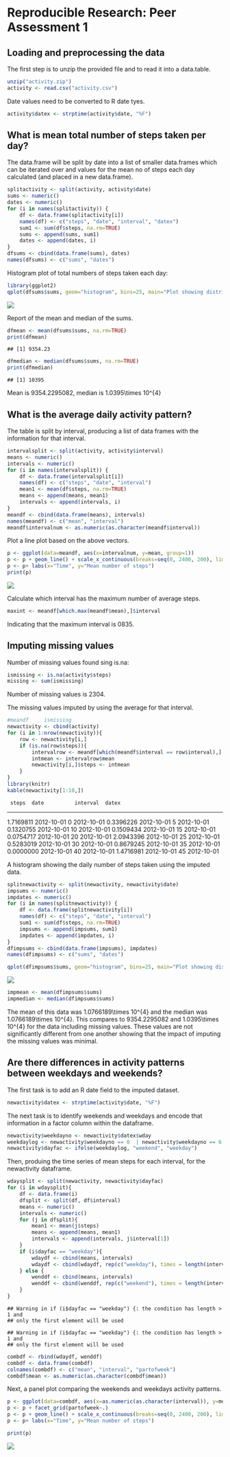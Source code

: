 # Reproducible Research: Peer Assessment 1


## Loading and preprocessing the data
The first step is to unzip the provided file and to read it into a
data.table.


```r
unzip("activity.zip")
activity <- read.csv("activity.csv")
```

Date values need to be converted to R date tyes.


```r
activity$datex <- strptime(activity$date, "%F")
```

## What is mean total number of steps taken per day?
The data.frame will be split by date into a list of smaller data.frames which can be iterated over and values for the mean no of steps each day calculated (and placed in a new data.frame).


```r
splitactivity <- split(activity, activity$date)
sums <- numeric()
dates <- numeric()
for (i in names(splitactivity)) {
    df <- data.frame(splitactivity[i])
    names(df) <- c("steps", "date", "interval", "datex")
    sum1 <- sum(df$steps, na.rm=TRUE)
    sums <- append(sums, sum1)
    dates <- append(dates, i)
}
dfsums <- cbind(data.frame(sums), dates)
names(dfsums) <- c("sums", "dates")
```

Histogram plot of total numbers of steps taken each day:


```r
library(ggplot2)
qplot(dfsums$sums, geom="histogram", bins=25, main="Plot showing distribution of steps per day", xlab="Steps per day")
```

![](PA1_files/figure-html/unnamed-chunk-2-1.png)<!-- -->

Report of the mean and median of the sums.


```r
dfmean <- mean(dfsums$sums, na.rm=TRUE)
print(dfmean)
```

```
## [1] 9354.23
```

```r
dfmedian <- median(dfsums$sums, na.rm=TRUE)
print(dfmedian)
```

```
## [1] 10395
```

Mean is 9354.2295082, median is 1.0395\times 10^{4}

## What is the average daily activity pattern?
The table is split by interval, producing a list of data frames with the information for that interval.


```r
intervalsplit <- split(activity, activity$interval)
means <- numeric()
intervals <- numeric()
for (i in names(intervalsplit)) {
    df <- data.frame(intervalsplit[i])
    names(df) <- c("steps", "date", "interval")
    mean1 <- mean(df$steps, na.rm=TRUE)
    means <- append(means, mean1)
    intervals <- append(intervals, i)
}
meandf <- cbind(data.frame(means), intervals)
names(meandf) <- c("mean", "interval")
meandf$intervalnum <- as.numeric(as.character(meandf$interval))
```

Plot a line plot based on the above vectors.

```r
p <- ggplot(data=meandf, aes(x=intervalnum, y=mean, group=1))
p <- p + geom_line() + scale_x_continuous(breaks=seq(0, 2400, 200), limits = c(0, 2400), labels=c("0000", "0200", "0400", "0600", "0800", "1000", "1200", "1400", "1600", "1800", "2000", "2200", "2400"))
p <- p+ labs(x="Time", y="Mean number of steps")
print(p)
```

![](PA1_files/figure-html/unnamed-chunk-5-1.png)<!-- -->

Calculate which interval has the maximum number of average steps.


```r
maxint <- meandf[which.max(meandf$mean),]$interval
```

Indicating that the maximum interval is 0835.

## Imputing missing values

Number of missing values found sing is.na:


```r
ismissing <- is.na(activity$steps)
missing <- sum(ismissing)
```

Number of missing values is 2304.

The missing values imputed by using the average for that interval.


```r
#meandf     ismissing
newactivity <- cbind(activity)
for (i in 1:nrow(newactivity)){
    row <- newactivity[i,]
    if (is.na(row$steps)){
        intervalrow <- meandf[which(meandf$interval == row$interval),]
        intmean <- intervalrow$mean
        newactivity[i,]$steps <- intmean 
    }
}
library(knitr)
kable(newactivity[1:10,])
```

     steps  date          interval  datex      
----------  -----------  ---------  -----------
 1.7169811  2012-10-01           0  2012-10-01 
 0.3396226  2012-10-01           5  2012-10-01 
 0.1320755  2012-10-01          10  2012-10-01 
 0.1509434  2012-10-01          15  2012-10-01 
 0.0754717  2012-10-01          20  2012-10-01 
 2.0943396  2012-10-01          25  2012-10-01 
 0.5283019  2012-10-01          30  2012-10-01 
 0.8679245  2012-10-01          35  2012-10-01 
 0.0000000  2012-10-01          40  2012-10-01 
 1.4716981  2012-10-01          45  2012-10-01 

A histogram showing the daily number of steps taken using the imputed data.


```r
splitnewactivity <- split(newactivity, newactivity$date)
impsums <- numeric()
impdates <- numeric()
for (i in names(splitnewactivity)) {
    df <- data.frame(splitnewactivity[i])
    names(df) <- c("steps", "date", "interval")
    sum1 <- sum(df$steps, na.rm=TRUE)
    impsums <- append(impsums, sum1)
    impdates <- append(impdates, i)
}
dfimpsums <- cbind(data.frame(impsums), impdates)
names(dfimpsums) <- c("sums", "dates")

qplot(dfimpsums$sums, geom="histogram", bins=25, main="Plot showing distribution of steps per day", xlab="Steps per day")
```

![](PA1_files/figure-html/unnamed-chunk-9-1.png)<!-- -->


```r
impmean <- mean(dfimpsums$sums)
impmedian <- median(dfimpsums$sums)
```

The mean of this data was 1.0766189\times 10^{4} and the median was 1.0766189\times 10^{4}.  This compares to 9354.2295082 and 1.0395\times 10^{4} for the data including missing values.  These values are not significantly different from one another showing that the impact of imputing the missing values was minimal.

## Are there differences in activity patterns between weekdays and weekends?

The first task is to add an R date field to the imputed dataset.


```r
newactivity$datex <- strptime(activity$date, "%F")
```

The next task is to identify weekends and weekdays and encode that information in a factor column within the dataframe.


```r
newactivity$weekdayno <- newactivity$datex$wday
weekdaylog <- newactivity$weekdayno == 0  | newactivity$weekdayno == 6
newactivity$dayfac <- ifelse(weekdaylog, "weekend", "weekday")
```

Then, produing the time series of mean steps for each interval, for the newactivity dataframe.


```r
wdaysplit <- split(newactivity, newactivity$dayfac)
for (i in wdaysplit){
    df <- data.frame(i)
    dfsplit <- split(df, df$interval)
    means <- numeric()
    intervals <- numeric()
    for (j in dfsplit){
        mean1 <- mean(j$steps)
        means <- append(means, mean1)
        intervals <- append(intervals, j$interval[1])
    }
    if (i$dayfac == "weekday"){
        wdaydf <- cbind(means, intervals)
        wdaydf <- cbind(wdaydf, rep(c("weekday"), times = length(intervals)))
    } else {
        wenddf <- cbind(means, intervals)
        wenddf <- cbind(wenddf, rep(c("weekend"), times = length(intervals)))
    }
}
```

```
## Warning in if (i$dayfac == "weekday") {: the condition has length > 1 and
## only the first element will be used

## Warning in if (i$dayfac == "weekday") {: the condition has length > 1 and
## only the first element will be used
```

```r
combdf <- rbind(wdaydf, wenddf)
combdf <- data.frame(combdf)
colnames(combdf) <- c("mean", "interval", "partofweek")
combdf$mean <- as.numeric(as.character(combdf$mean))
```

Next, a panel plot comparing the weekends and weekdays activity patterns.


```r
p <- ggplot(data=combdf, aes(x=as.numeric(as.character(interval)), y=mean, group=1))
p <- p + facet_grid(partofweek~.)
p <- p + geom_line() + scale_x_continuous(breaks=seq(0, 2400, 200), limits = c(0, 2400), labels=c("0000", "0200", "0400", "0600", "0800", "1000", "1200", "1400", "1600", "1800", "2000", "2200", "2400"))
p <- p+ labs(x="Time", y="Mean number of steps")

print(p)
```

![](PA1_files/figure-html/unnamed-chunk-14-1.png)<!-- -->
